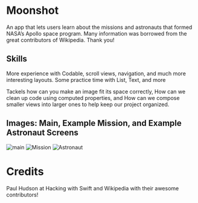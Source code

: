 # Moonshot
An app that lets users learn about the missions and astronauts that formed NASA’s Apollo space program.
Many information was borrowed from the great contributors of Wikipedia. Thank you!

## Skills
More experience with Codable, scroll views, navigation, and much more interesting layouts.
Some practice time with List, Text, and more

Tackels how can you make an image fit its space correctly, How can we clean up code using computed properties, and
How can we compose smaller views into larger ones to help keep our project organized.

## Images: Main, Example Mission, and Example Astronaut Screens
![main](/moonshot/main.png?raw=true "Main Navigation Grid")
![Mission](/moonshot/mission.png?raw=true "Apollo 9")
![Astronaut](/moonshot/astronaut.png?raw=true "David R. Scott")

# Credits
Paul Hudson at Hacking with Swift and Wikipedia with their awesome contributors!

